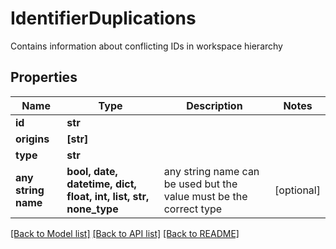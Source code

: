 # IdentifierDuplications

Contains information about conflicting IDs in workspace hierarchy

## Properties
Name | Type | Description | Notes
------------ | ------------- | ------------- | -------------
**id** | **str** |  | 
**origins** | **[str]** |  | 
**type** | **str** |  | 
**any string name** | **bool, date, datetime, dict, float, int, list, str, none_type** | any string name can be used but the value must be the correct type | [optional]

[[Back to Model list]](../README.md#documentation-for-models) [[Back to API list]](../README.md#documentation-for-api-endpoints) [[Back to README]](../README.md)


